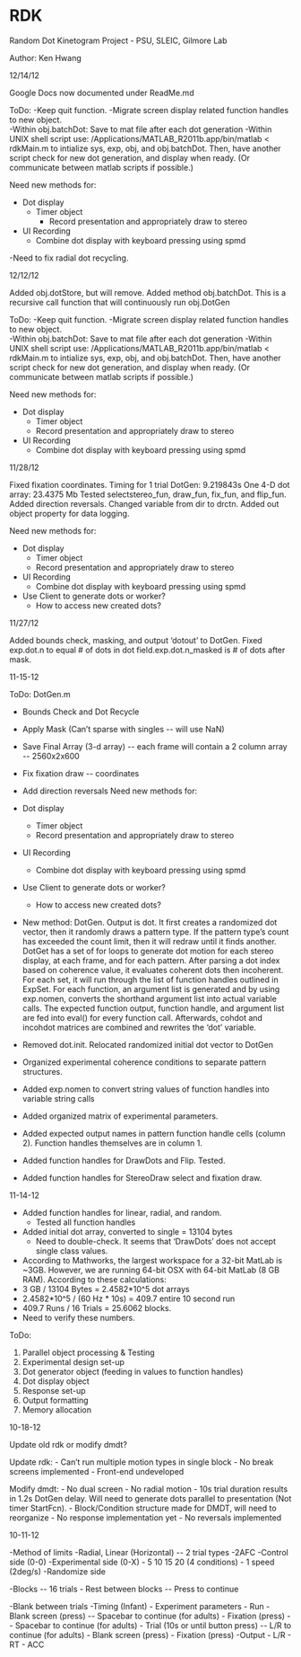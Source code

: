 RDK
===

Random Dot Kinetogram Project - PSU, SLEIC, Gilmore Lab

Author: Ken Hwang

12/14/12

Google Docs now documented under ReadMe.md

ToDo:
-Keep quit function.
-Migrate screen display related function handles to new object.  
-Within obj.batchDot: Save to mat file after each dot generation
-Within UNIX shell script use: /Applications/MATLAB_R2011b.app/bin/matlab < rdkMain.m to intialize sys, exp, obj, and obj.batchDot.  Then, have another script check for new dot generation, and display when ready.  (Or communicate between matlab scripts if possible.)

Need new methods for:
- Dot display
  - Timer object
	- Record presentation and appropriately draw to stereo
- UI Recording
	- Combine dot display with keyboard pressing using spmd

-Need to fix radial dot recycling.

12/12/12

Added obj.dotStore, but will remove.
Added method obj.batchDot.  This is a recursive call function that will continuously run obj.DotGen

ToDo:
-Keep quit function.
-Migrate screen display related function handles to new object.  
-Within obj.batchDot: Save to mat file after each dot generation
-Within UNIX shell script use: /Applications/MATLAB_R2011b.app/bin/matlab < rdkMain.m to intialize sys, exp, obj, and obj.batchDot.  Then, have another script check for new dot generation, and display when ready.  (Or communicate between matlab scripts if possible.)

Need new methods for:
- Dot display
	- Timer object
	- Record presentation and appropriately draw to stereo
- UI Recording
	- Combine dot display with keyboard pressing using spmd

11/28/12

Fixed fixation coordinates.
Timing for 1 trial DotGen: 9.219843s
One 4-D dot array: 23.4375 Mb
Tested selectstereo_fun, draw_fun, fix_fun, and flip_fun.
Added direction reversals.  Changed variable from dir to drctn.
Added out object property for data logging.

Need new methods for:
- Dot display
	- Timer object
	- Record presentation and appropriately draw to stereo
- UI Recording
	- Combine dot display with keyboard pressing using spmd
- Use Client to generate dots or worker?
	- How to access new created dots?

11/27/12

Added bounds check, masking, and output ‘dotout’ to DotGen.
Fixed exp.dot.n to equal # of dots in dot field.exp.dot.n_masked is # of dots after mask.

11-15-12

ToDo:
DotGen.m
- Bounds Check and Dot Recycle
- Apply Mask (Can’t sparse with singles -- will use NaN)
- Save Final Array (3-d array) -- each frame will contain a 2 column array -- 2560x2x600
- Fix fixation draw -- coordinates
- Add direction reversals
Need new methods for:
- Dot display
	- Timer object
	- Record presentation and appropriately draw to stereo
- UI Recording
	- Combine dot display with keyboard pressing using spmd
- Use Client to generate dots or worker?
	- How to access new created dots?

- New method: DotGen.  Output is dot.  It first creates a randomized dot vector, then it randomly draws a pattern type.  If the pattern type’s count has exceeded the count limit, then it will redraw until it finds another.  DotGet has a set of for loops to generate dot motion for each stereo display, at each frame, and for each pattern.  After parsing a dot index based on coherence value, it evaluates coherent dots then incoherent.  For each set, it will run through the list of function handles outlined in ExpSet.  For each function, an argument list is generated and by using exp.nomen, converts the shorthand argument list into actual variable calls.  The expected function output, function handle, and argument list are fed into eval() for every function call.  Afterwards, cohdot and incohdot matrices are combined and rewrites the ‘dot’ variable.
- Removed dot.init.  Relocated randomized initial dot vector to DotGen
- Organized experimental coherence conditions to separate pattern structures.
- Added exp.nomen to convert string values of function handles into variable string calls
- Added organized matrix of experimental parameters.
- Added expected output names in pattern function handle cells (column 2).  Function handles themselves are in column 1.
- Added function handles for DrawDots and Flip.  Tested.
- Added function handles for StereoDraw select and fixation draw.

11-14-12

- Added function handles for linear, radial, and random.
	- Tested all function handles
- Added initial dot array, converted to single = 13104 bytes
	- Need to double-check.  It seems that ‘DrawDots’ does not accept single class values.
- According to Mathworks, the largest workspace for a 32-bit MatLab is ~3GB.  However, we are running 64-bit OSX with 64-bit MatLab (8 GB RAM).  According to these calculations:
- 3 GB / 13104 Bytes = 2.4582*10^5 dot arrays
- 2.4582*10^5 / (60 Hz * 10s) = 409.7 entire 10 second run
- 409.7 Runs / 16 Trials = 25.6062 blocks.
- Need to verify these numbers.

ToDo:
1) Parallel object processing & Testing
2) Experimental design set-up
3) Dot generator object (feeding in values to function handles)
4) Dot display object
5) Response set-up
6) Output formatting
7) Memory allocation

10-18-12

Update old rdk or modify dmdt?

Update rdk: 
	- Can’t run multiple motion types in single block
	- No break screens implemented
	- Front-end undeveloped

Modify dmdt:
	- No dual screen
	- No radial motion
	- 10s trial duration results in 1.2s DotGen delay.  Will need to generate dots parallel to presentation (Not timer StartFcn).
	- Block/Condition structure made for DMDT, will need to reorganize
	- No response implementation yet
	- No reversals implemented

10-11-12

-Method of limits
-Radial, Linear (Horizontal) -- 2 trial types
-2AFC
-Control side (0-0)
-Experimental side (0-X)
	- 5 10 15 20 (4 conditions)
	- 1 speed (2deg/s)
-Randomize side

-Blocks -- 16 trials
	- Rest between blocks -- Press to continue

-Blank between trials
-Timing (Infant)
	- Experiment parameters
	- Run
	- Blank screen (press) -- Spacebar to continue (for adults)
	- Fixation (press) -- Spacebar to continue (for adults)
	- Trial (10s or until button press) -- L/R to continue (for adults)
	- Blank screen (press)
	- Fixation (press)
-Output
	- L/R
	- RT
	- ACC
